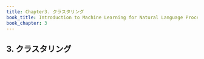 ```yaml
---
title: Chapter3. クラスタリング
book_title: Introduction to Machine Learning for Natural Language Processing
book_chapter: 3
---
```


## 3. クラスタリング
